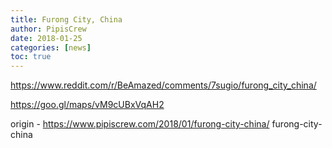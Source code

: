 ```yaml
---
title: Furong City, China
author: PipisCrew
date: 2018-01-25
categories: [news]
toc: true
---
```


https://www.reddit.com/r/BeAmazed/comments/7sugio/furong_city_china/

https://goo.gl/maps/vM9cUBxVqAH2

origin - https://www.pipiscrew.com/2018/01/furong-city-china/ furong-city-china